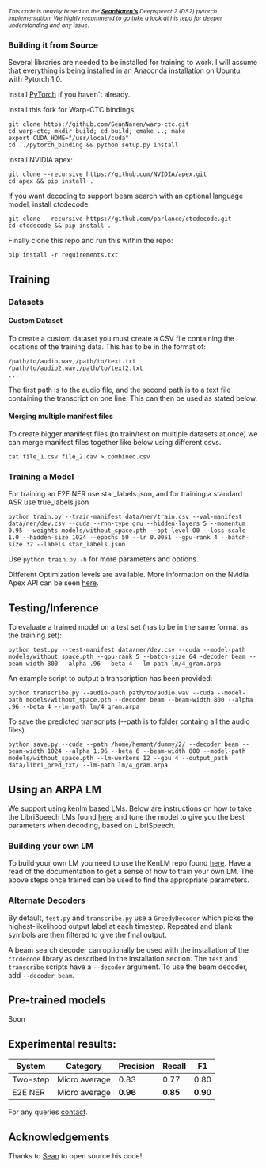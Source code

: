 *<sub>This code is heavily based on the **[SeanNaren's](https://github.com/SeanNaren/deepspeech.pytorch)** Deepspeech2 (DS2) pytorch implementation. We highly recommend to go take a look at his repo for deeper understanding and any issue.</sub>*

### Building it from Source

Several libraries are needed to be installed for training to work. I will assume that everything is being installed in
an Anaconda installation on Ubuntu, with Pytorch 1.0.

Install [PyTorch](https://github.com/pytorch/pytorch#installation) if you haven't already.

Install this fork for Warp-CTC bindings:
```
git clone https://github.com/SeanNaren/warp-ctc.git
cd warp-ctc; mkdir build; cd build; cmake ..; make
export CUDA_HOME="/usr/local/cuda"
cd ../pytorch_binding && python setup.py install
```

Install NVIDIA apex:
```
git clone --recursive https://github.com/NVIDIA/apex.git
cd apex && pip install .
```

If you want decoding to support beam search with an optional language model, install ctcdecode:
```
git clone --recursive https://github.com/parlance/ctcdecode.git
cd ctcdecode && pip install .
```

Finally clone this repo and run this within the repo:
```
pip install -r requirements.txt
```

## Training

### Datasets
#### Custom Dataset
To create a custom dataset you must create a CSV file containing the locations of the training data. This has to be in the format of:
```
/path/to/audio.wav,/path/to/text.txt
/path/to/audio2.wav,/path/to/text2.txt
...
```
The first path is to the audio file, and the second path is to a text file containing the transcript on one line. This can then be used as stated below.

#### Merging multiple manifest files

To create bigger manifest files (to train/test on multiple datasets at once) we can merge manifest files together like below using different csvs.
```
cat file_1.csv file_2.cav > combined.csv
```

### Training a Model
For training an E2E NER use star_labels.json, and for training a standard ASR use true_labels.json
```
python train.py --train-manifest data/ner/train.csv --val-manifest data/ner/dev.csv --cuda --rnn-type gru --hidden-layers 5 --momentum 0.95 --weights models/without_space.pth --opt-level O0 --loss-scale 1.0 --hidden-size 1024 --epochs 50 --lr 0.0051 --gpu-rank 4 --batch-size 32 --labels star_labels.json
```

Use `python train.py -h` for more parameters and options.

Different Optimization levels are available. More information on the Nvidia Apex API can be seen [here](https://nvidia.github.io/apex/amp.html#opt-levels).

## Testing/Inference

To evaluate a trained model on a test set (has to be in the same format as the training set):

```
python test.py --test-manifest data/ner/dev.csv --cuda --model-path models/without_space.pth --gpu-rank 5 --batch-size 64 -decoder beam --beam-width 800 --alpha .96 --beta 4 --lm-path lm/4_gram.arpa
```

An example script to output a transcription has been provided:

```
python transcribe.py --audio-path path/to/audio.wav --cuda --model-path models/without_space.pth --decoder beam --beam-width 800 --alpha .96 --beta 4 --lm-path lm/4_gram.arpa 
```

To save the predicted transcripts (--path is to folder containg all the audio files).
```
python save.py --cuda --path /home/hemant/dummy/2/ --decoder beam --beam-width 1024 --alpha 1.96 --beta 6 --beam-width 800 --model-path models/without_space.pth --lm-workers 12 --gpu 4 --output_path data/libri_pred_txt/ --lm-path lm/4_gram.arpa
```
## Using an ARPA LM

We support using kenlm based LMs. Below are instructions on how to take the LibriSpeech LMs found [here](http://www.openslr.org/11/) and tune the model to give you the best parameters when decoding, based on LibriSpeech.

### Building your own LM

To build your own LM you need to use the KenLM repo found [here](https://github.com/kpu/kenlm). Have a read of the documentation to get a sense of how to train your own LM. The above steps once trained can be used to find the appropriate parameters.

### Alternate Decoders
By default, `test.py` and `transcribe.py` use a `GreedyDecoder` which picks the highest-likelihood output label at each timestep. Repeated and blank symbols are then filtered to give the final output.

A beam search decoder can optionally be used with the installation of the `ctcdecode` library as described in the Installation section. The `test` and `transcribe` scripts have a `--decoder` argument. To use the beam decoder, add `--decoder beam`. 

## Pre-trained models
Soon


## Experimental results: <br/>
| System   | Category     | Precision | Recall | F1     |
| -------- | ------------ | --------- | ------ | ------ |
| Two-step |Micro average | 0.83      |0.77    |0.80    |
| E2E NER  |Micro average | **0.96**  |**0.85**|**0.90**|

For any queries [contact](raotnameh@gmail.com).

## Acknowledgements

Thanks to [Sean](https://github.com/SeanNaren) to open source his code!
